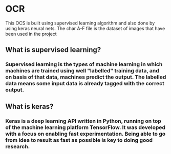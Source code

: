 # OCR
This OCS is built using supervised learning algorithm and also done by using keras neural nets.
The char A-F file is the dataset of images that have been used in the project
## What is supervised learning?
### Supervised learning is the types of machine learning in which machines are trained using well "labelled" training data, and on basis of that data, machines predict the output. The labelled data means some input data is already tagged with the correct output.

## What is keras?
### Keras is a deep learning API written in Python, running on top of the machine learning platform TensorFlow. It was developed with a focus on enabling fast experimentation. Being able to go from idea to result as fast as possible is key to doing good research.
